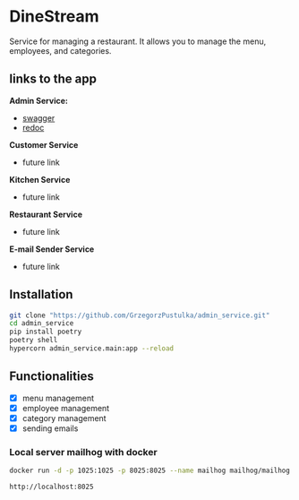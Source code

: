# DineStream

Service for managing a restaurant. It allows you to manage the menu, employees, and categories.

## links to the app

<b>Admin Service:</b>
- [swagger](https://adminservice-production.up.railway.app/docs)
- [redoc](https://adminservice-production.up.railway.app/redoc)

<b>Customer Service</b>
- future link

<b>Kitchen Service</b>
- future link

<b>Restaurant Service</b>
- future link

<b>E-mail Sender Service</b>
- future link


## Installation
```bash
git clone "https://github.com/GrzegorzPustulka/admin_service.git"
cd admin_service
pip install poetry
poetry shell
hypercorn admin_service.main:app --reload
```

## Functionalities
- [x] menu management
- [x] employee management
- [x] category management
- [x] sending emails

### Local server mailhog with docker

```bash
docker run -d -p 1025:1025 -p 8025:8025 --name mailhog mailhog/mailhog
```

```http
http://localhost:8025
```
